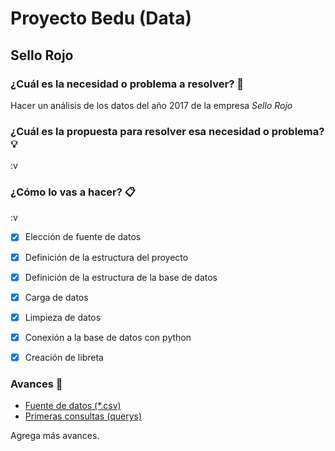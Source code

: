 # Proyecto Bedu (Data)

## Sello Rojo

<!-- Agrega aquí el título tentativo de tu proyecto. -->

### ¿Cuál es la necesidad o problema a resolver? 🚀

Hacer un análisis de los datos del año 2017 de la empresa _Sello Rojo_

<!-- Agrega aquí la necesidad o problemática que esperas resolver con tu proyecto y a qué sector
     beneficiará. -->

### ¿Cuál es la propuesta para resolver esa necesidad o problema? 💡

:v
<!-- Describe cómo planeas solucionar el problema. Ejemplo: Voy a consultar una base de datos del
	 sector salud para predecir el número de compradores de un medicamento. Para ello pretendo 
	 usar Python porque ... --->

### ¿Cómo lo vas a hacer? 📋

:v
<!-- Añade aquí un checklist de tareas y el estado de tus avances, añade tus avances en otras
	 carpetas y compartelos con el mundo en la sección de avances, no olvides actualizar esta lista
	 constantemente para organizarte mejor.

	 También te sugerimos el uso de Trello. --->

- [x] Elección de fuente de datos
- [x] Definición de la estructura del proyecto
- [x] Definición de la estructura de la base de datos
- [x] Carga de datos
- [x] Limpieza de datos
- [x] Conexión a la base de datos con python
- [X] Creación de libreta


### Avances 📌

<!-- Añade aquí tus avances, por ejemplo links a documentos SQL, JSON para MongoDB, código de R, 
     códigos de Python, Cuadernos de Jupyter, en fin, todo lo que vayas usando para acotar tu
     proyecto y mostrarlo al mundo.

     Una vez finalizado el proyecto te sugerimos añadir una nueva sección de Resultados. --->

- [Fuente de datos (*.csv)](https://github.com/JOBA25/Proyecto_Bedu_Sello_Rojo/tree/master/utilidades_proyecto)
- [Primeras consultas (querys)](https://github.com/JOBA25/Proyecto_Bedu_Sello_Rojo/tree/master/utilidades_proyecto)

Agrega más avances.

